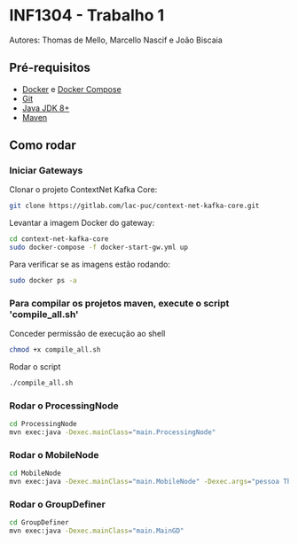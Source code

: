 # INF1304 - Trabalho 1
Autores: Thomas de Mello, Marcello Nascif e João Biscaia
## Pré-requisitos
- [Docker](https://docs.docker.com/get-docker/) e [Docker Compose](https://docs.docker.com/compose/install/)
- [Git](https://git-scm.com/downloads)
- [Java JDK 8+](https://www.oracle.com/java/technologies/javase-downloads.html)
- [Maven](https://maven.apache.org/install.html)

## Como rodar

### Iniciar Gateways

Clonar o projeto ContextNet Kafka Core:

```bash
git clone https://gitlab.com/lac-puc/context-net-kafka-core.git
```

Levantar a imagem Docker do gateway:

```bash
cd context-net-kafka-core
sudo docker-compose -f docker-start-gw.yml up
```

Para verificar se as imagens estão rodando:

```bash
sudo docker ps -a
```

### Para compilar os projetos maven, execute o script 'compile_all.sh'

Conceder permissão de execução ao shell 
```bash
chmod +x compile_all.sh 
```
Rodar o script
```bash
./compile_all.sh
```


### Rodar o ProcessingNode

```bash
cd ProcessingNode
mvn exec:java -Dexec.mainClass="main.ProcessingNode"
```

### Rodar o MobileNode

```bash
cd MobileNode
mvn exec:java -Dexec.mainClass="main.MobileNode" -Dexec.args="pessoa Thomas -22.936826006961283 -43.18559736525978"
```

### Rodar o GroupDefiner

```bash
cd GroupDefiner
mvn exec:java -Dexec.mainClass="main.MainGD"
``` 
 